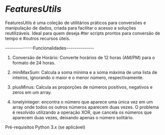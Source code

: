 # ___FeaturesUtils___
 
FeaturesUtils é uma coleção de utilitários práticos para conversões e manipulação de
dados, criada para facilitar o acesso a
soluções reutilizáveis. Ideal para quem
deseja #ter scripts prontos para conversão de tempo e #outros recursos úteis.

--------------Funcionalidades--------------

1. Conversão de Horário: Converte horários de 12 horas (AM/PM) para o formato de 24 horas.

2. miniMaxSum: Calcula a soma mínima e a soma máxima de uma lista de inteiros, ignorando o maior e o menor número, respectivamente.

3. plusMinus: Calcula as proporções de números positivos, negativos e zeros em um array.

4. lonelyinteger: encontra o número que aparece uma única vez em um array onde todos os outros números aparecem duas vezes. O problema é resolvido utilizando a operação XOR, que cancela os números que aparecem duas vezes, deixando apenas o número solitário.


Pré-requisitos
Python 3.x (se aplicável)
